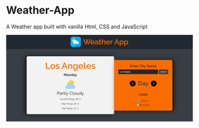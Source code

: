 # Weather-App
A Weather app built with vanilla Html, CSS and JavaScript

![Screenshot of the App](/images/Orange%20Weather%20App.png)
